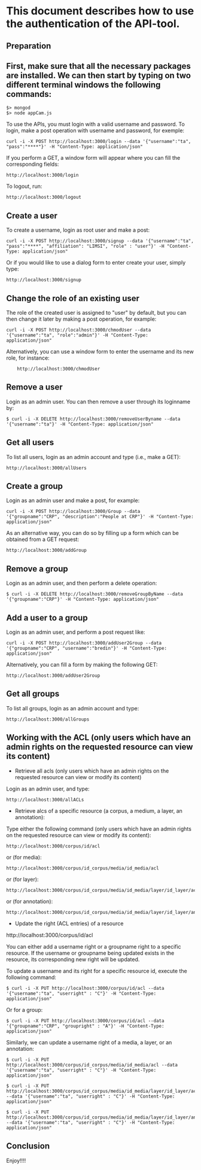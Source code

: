 This document describes how to use the authentication of the API-tool.  
===============================================

Preparation
----------

First, make sure that all the necessary packages are installed. We can then start by typing on two different terminal windows the following commands:
--------------

	$> mongod
	$> node appCam.js

To use the APIs, you must login with a valid username and password. To login, make a post operation with username and password, for exemple:

	curl -i -X POST http://localhost:3000/login --data '{"username":"ta", "pass":"****"}' -H "Content-Type: application/json"

If you perform a GET, a window form will appear where you can fill the corresponding fields:

	http://localhost:3000/login
	

To logout, run:

	http://localhost:3000/logout


Create a user
----------

To create a username, login as root user and make a post:

	curl -i -X POST http://localhost:3000/signup --data '{"username":"ta", "pass":"****", "affiliation": "LIMSI", "role" : "user"}' -H "Content-Type: application/json"

Or if you would like to use a dialog form to enter create your user, simply type:

	http://localhost:3000/signup

	
Change the role of an existing user
----------

The role of the created user is assigned to "user" by default, but you can then change it later by making a post operation, for example:

	curl -i -X POST http://localhost:3000/chmodUser --data '{"username":"ta", "role":"admin"}' -H "Content-Type: application/json"


Alternatively, you can use a window form to enter the username and its new role, for instance:

		http://localhost:3000/chmodUser


Remove a user
----------

Login as an admin user. You can then remove a user through its loginname by:

	$ curl -i -X DELETE http://localhost:3000/removeUserByname --data '{"username":"ta"}' -H "Content-Type: application/json"


Get all users
----------

To list all users, login as an admin account and type (i.e., make a GET):

	http://localhost:3000/allUsers

Create a group
--------------

Login as an admin user and make a post, for example:

	curl -i -X POST http://localhost:3000/Group --data '{"groupname":"CRP", "description":"People at CRP"}' -H "Content-Type: application/json"
	
	
As an alternative way, you can do so by filling up a form which can be obtained from a GET request:

	http://localhost:3000/addGroup
	
Remove a group
--------------

Login as an admin user, and then perform a delete operation:	
	
	$ curl -i -X DELETE http://localhost:3000/removeGroupByName --data '{"groupname":"CRP"}' -H "Content-Type: application/json"
	
	
Add a user to a group
--------------
	
Login as an admin user, and perform a post request like:
	
	curl -i -X POST http://localhost:3000/addUser2Group --data '{"groupname":"CRP", "username":"bredin"}' -H "Content-Type: application/json"
	
Alternatively, you can fill a form by making the following GET:

	http://localhost:3000/addUser2Group


Get all groups
----------

To list all groups, login as an admin account and type:

	http://localhost:3000/allGroups
	

Working with the ACL (only users which have an admin rights on the requested resource can view its content)
----------

- Retrieve all acls (only users which have an admin rights on the requested resource can view or modify its content)

Login as an admin user, and type:
	
	http://localhost:3000/allACLs

- Retrieve alcs of a specific resource (a corpus, a medium, a layer, an annotation):

Type either the following command (only users which have an admin rights on the requested resource can view or modify its content): 

	http://localhost:3000/corpus/id/acl
	
or (for media):
	
	http://localhost:3000/corpus/id_corpus/media/id_media/acl
	
or (for layer):
	
	http://localhost:3000/corpus/id_corpus/media/id_media/layer/id_layer/acl

or (for annotation):
	
	http://localhost:3000/corpus/id_corpus/media/id_media/layer/id_layer/annotation/id_anno/acl
	
- Update the right (ACL entries) of a resource

http://localhost:3000/corpus/id/acl

You can either add a username right or a groupname right to a specific resource. If the username or groupname being updated exists 
in the resource, its corresponding new right will be updated.
	
To update a username and its right for a specific resource id, execute the following command:	

	$ curl -i -X PUT http://localhost:3000/corpus/id/acl --data '{"username":"ta", "userright" : "C"}' -H "Content-Type: application/json"
	
Or for a group:
	
	$ curl -i -X PUT http://localhost:3000/corpus/id/acl --data '{"groupname":"CRP", "groupright" : "A"}' -H "Content-Type: application/json"

Similarly, we can update a username right of a media, a layer, or an annotation:
	
	$ curl -i -X PUT http://localhost:3000/corpus/id_corpus/media/id_media/acl --data '{"username":"ta", "userright" : "C"}' -H "Content-Type: application/json"
	
	$ curl -i -X PUT http://localhost:3000/corpus/id_corpus/media/id_media/layer/id_layer/acl --data '{"username":"ta", "userright" : "C"}' -H "Content-Type: application/json"
	
	$ curl -i -X PUT http://localhost:3000/corpus/id_corpus/media/id_media/layer/id_layer/annotation/id_anno/acl --data '{"username":"ta", "userright" : "C"}' -H "Content-Type: application/json"

	

Conclusion
-----------

Enjoy!!!!

